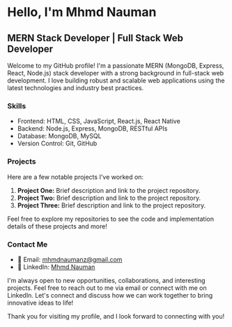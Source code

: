 # Hello, I'm Mhmd Nauman

## MERN Stack Developer | Full Stack Web Developer

Welcome to my GitHub profile! I'm a passionate MERN (MongoDB, Express, React, Node.js) stack developer with a strong background in full-stack web development. I love building robust and scalable web applications using the latest technologies and industry best practices.

### Skills

- Frontend: HTML, CSS, JavaScript, React.js, React Native 
- Backend: Node.js, Express, MongoDB, RESTful APIs
- Database: MongoDB, MySQL
- Version Control: Git, GitHub

### Projects

Here are a few notable projects I've worked on:

1. **Project One:** Brief description and link to the project repository.
2. **Project Two:** Brief description and link to the project repository.
3. **Project Three:** Brief description and link to the project repository.

Feel free to explore my repositories to see the code and implementation details of these projects and more!

### Contact Me

- 📧 Email: mhmdnaumanz@gmail.com
- 💼 LinkedIn: [Mhmd Nauman](https://www.linkedin.com/in/mhmdnauman/)

I'm always open to new opportunities, collaborations, and interesting projects. Feel free to reach out to me via email or connect with me on LinkedIn. Let's connect and discuss how we can work together to bring innovative ideas to life!

Thank you for visiting my profile, and I look forward to connecting with you!
